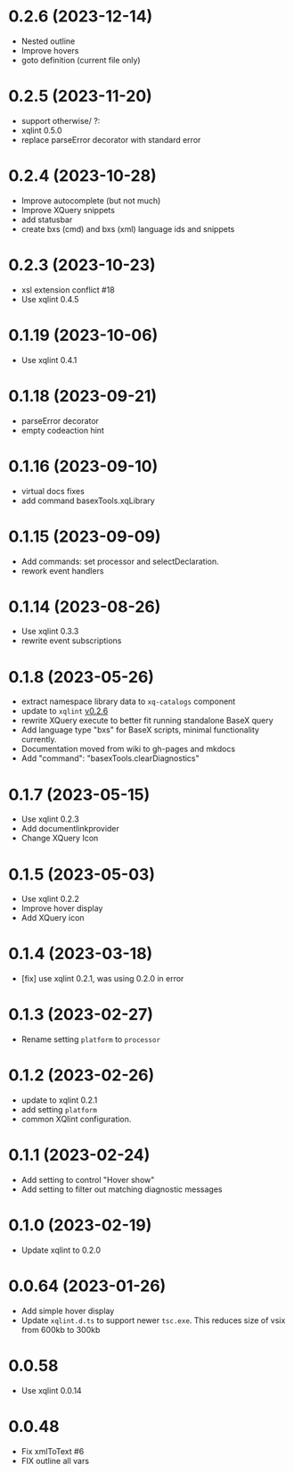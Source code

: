 # 0.2.6 (2023-12-14)
* Nested outline
* Improve hovers
* goto definition (current file only)
# 0.2.5 (2023-11-20)
* support otherwise/ ?:
* xqlint 0.5.0
* replace parseError decorator with standard error
# 0.2.4 (2023-10-28)
* Improve autocomplete (but not much)
* Improve XQuery snippets
* add statusbar
* create bxs (cmd) and bxs (xml) language ids and snippets
# 0.2.3 (2023-10-23)
* xsl extension conflict #18
* Use xqlint 0.4.5
# 0.1.19 (2023-10-06)
* Use xqlint 0.4.1
# 0.1.18 (2023-09-21)
* parseError decorator
* empty codeaction hint
# 0.1.16 (2023-09-10)
* virtual docs fixes
* add command basexTools.xqLibrary
# 0.1.15 (2023-09-09)
*  Add commands: set processor and selectDeclaration.
*  rework event handlers
# 0.1.14  (2023-08-26)
*  Use xqlint 0.3.3 
*  rewrite event subscriptions

# 0.1.8  (2023-05-26)
* extract namespace library data to `xq-catalogs` component
* update to `xqlint` [v0.2.6](https://github.com/Quodatum/xqlint/releases/tag/v0.2.6)
* rewrite XQuery execute to better fit running standalone BaseX query
* Add language type "bxs" for BaseX scripts,  minimal functionality currently.
* Documentation moved from wiki to gh-pages and mkdocs
* Add "command": "basexTools.clearDiagnostics"

# 0.1.7  (2023-05-15)

* Use xqlint 0.2.3 
* Add documentlinkprovider
* Change XQuery Icon

# 0.1.5 (2023-05-03)
* Use xqlint 0.2.2 
* Improve hover display
* Add XQuery icon

# 0.1.4 (2023-03-18)
* [fix] use xqlint 0.2.1, was using 0.2.0 in error

# 0.1.3 (2023-02-27)
* Rename setting `platform` to `processor`

# 0.1.2 (2023-02-26)
* update to xqlint 0.2.1
* add setting `platform`
* common XQlint configuration.

# 0.1.1 (2023-02-24)
* Add setting to control "Hover show"
* Add setting to filter out matching diagnostic messages

# 0.1.0 (2023-02-19)
* Update xqlint to 0.2.0

# 0.0.64 (2023-01-26)
* Add simple hover display
* Update `xqlint.d.ts` to support newer `tsc.exe`. This reduces size of vsix from 600kb to 300kb

# 0.0.58
* Use xqlint 0.0.14

# 0.0.48
* Fix xmlToText #6
* FIX outline all vars

